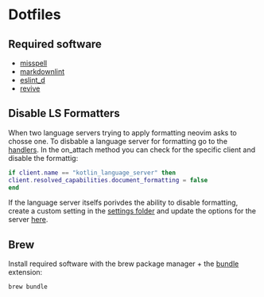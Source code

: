 # Dotfiles

## Required software

- [misspell](https://github.com/client9/misspell)
- [markdownlint](https://github.com/DavidAnson/markdownlint)
- [eslint_d](https://github.com/mantoni/eslint_d.js/)
- [revive](https://revive.run/)

## Disable LS Formatters

When two language servers trying to apply formatting neovim asks to chosse one.
To disbable a language server for formatting go to the [handlers](./nvim/lua/fwiedmann/lsp/handlers.lua).
In the on_attach method you can check for the specific client and disable the formattig:

```lua
if client.name == "kotlin_language_server" then
client.resolved_capabilities.document_formatting = false
end
```

If the language server itselfs porivdes the ability to disable formatting, create a custom setting in the [settings folder](./nvim/lua/fwiedmann/lsp/settings) and update the options for the server [here](.nvim/lua/fwiedmann/lsp/lsp-installer.lua).

## Brew

Install required software with the brew package manager + the [bundle](https://github.com/homebrew/homebrew-bundle) extension:

```Bash
brew bundle
```
